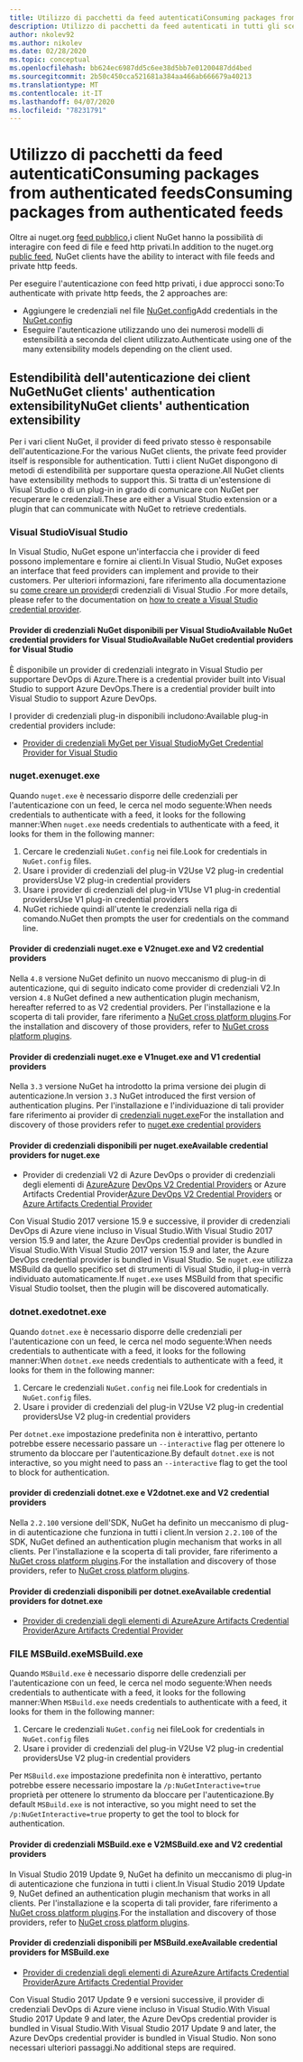 ```yaml
---
title: Utilizzo di pacchetti da feed autenticatiConsuming packages from authenticated feeds
description: Utilizzo di pacchetti da feed autenticati in tutti gli scenari client NuGetConsuming packages from authenticated feeds in all NuGet client scenarios
author: nkolev92
ms.author: nikolev
ms.date: 02/28/2020
ms.topic: conceptual
ms.openlocfilehash: bb624ec6987dd5c6ee38d5bb7e01200487dd4bed
ms.sourcegitcommit: 2b50c450cca521681a384aa466ab666679a40213
ms.translationtype: MT
ms.contentlocale: it-IT
ms.lasthandoff: 04/07/2020
ms.locfileid: "78231791"
---
```

# <a name="consuming-packages-from-authenticated-feeds"></a><span data-ttu-id="ed743-103">Utilizzo di pacchetti da feed autenticatiConsuming packages from authenticated feeds</span><span class="sxs-lookup"><span data-stu-id="ed743-103">Consuming packages from authenticated feeds</span></span>

<span data-ttu-id="ed743-104">Oltre ai nuget.org [feed pubblico,](https://api.nuget.org/v3/index.json)i client NuGet hanno la possibilità di interagire con feed di file e feed http privati.</span><span class="sxs-lookup"><span data-stu-id="ed743-104">In addition to the nuget.org [public feed](https://api.nuget.org/v3/index.json), NuGet clients have the ability to interact with file feeds and private http feeds.</span></span>


<span data-ttu-id="ed743-105">Per eseguire l'autenticazione con feed http privati, i due approcci sono:</span><span class="sxs-lookup"><span data-stu-id="ed743-105">To authenticate with private http feeds, the 2 approaches are:</span></span>

* <span data-ttu-id="ed743-106">Aggiungere le credenziali nel file [NuGet.config](../reference/nuget-config-file.md#packagesourcecredentials)</span><span class="sxs-lookup"><span data-stu-id="ed743-106">Add credentials in the [NuGet.config](../reference/nuget-config-file.md#packagesourcecredentials)</span></span>
* <span data-ttu-id="ed743-107">Eseguire l'autenticazione utilizzando uno dei numerosi modelli di estensibilità a seconda del client utilizzato.</span><span class="sxs-lookup"><span data-stu-id="ed743-107">Authenticate using one of the many extensibility models depending on the client used.</span></span>

## <a name="nuget-clients-authentication-extensibility"></a><span data-ttu-id="ed743-108">Estendibilità dell'autenticazione dei client NuGetNuGet clients' authentication extensibility</span><span class="sxs-lookup"><span data-stu-id="ed743-108">NuGet clients' authentication extensibility</span></span>

<span data-ttu-id="ed743-109">Per i vari client NuGet, il provider di feed privato stesso è responsabile dell'autenticazione.</span><span class="sxs-lookup"><span data-stu-id="ed743-109">For the various NuGet clients, the private feed provider itself is responsible for authentication.</span></span>
<span data-ttu-id="ed743-110">Tutti i client NuGet dispongono di metodi di estendibilità per supportare questa operazione.</span><span class="sxs-lookup"><span data-stu-id="ed743-110">All NuGet clients have extensibility methods to support this.</span></span> <span data-ttu-id="ed743-111">Si tratta di un'estensione di Visual Studio o di un plug-in in grado di comunicare con NuGet per recuperare le credenziali.</span><span class="sxs-lookup"><span data-stu-id="ed743-111">These are either a Visual Studio extension or a plugin that can communicate with NuGet to retrieve credentials.</span></span>

### <a name="visual-studio"></a><span data-ttu-id="ed743-112">Visual Studio</span><span class="sxs-lookup"><span data-stu-id="ed743-112">Visual Studio</span></span>

<span data-ttu-id="ed743-113">In Visual Studio, NuGet espone un'interfaccia che i provider di feed possono implementare e fornire ai clienti.</span><span class="sxs-lookup"><span data-stu-id="ed743-113">In Visual Studio, NuGet exposes an interface that feed providers can implement and provide to their customers.</span></span> <span data-ttu-id="ed743-114">Per ulteriori informazioni, fare riferimento alla documentazione su [come creare un provider](../reference/extensibility/NuGet-Credential-Providers-for-Visual-Studio.md)di credenziali di Visual Studio .</span><span class="sxs-lookup"><span data-stu-id="ed743-114">For more details, please refer to the documentation on [how to create a Visual Studio credential provider](../reference/extensibility/NuGet-Credential-Providers-for-Visual-Studio.md).</span></span>

#### <a name="available-nuget-credential-providers-for-visual-studio"></a><span data-ttu-id="ed743-115">Provider di credenziali NuGet disponibili per Visual StudioAvailable NuGet credential providers for Visual Studio</span><span class="sxs-lookup"><span data-stu-id="ed743-115">Available NuGet credential providers for Visual Studio</span></span>

<span data-ttu-id="ed743-116">È disponibile un provider di credenziali integrato in Visual Studio per supportare DevOps di Azure.There is a credential provider built into Visual Studio to support Azure DevOps.</span><span class="sxs-lookup"><span data-stu-id="ed743-116">There is a credential provider built into Visual Studio to support Azure DevOps.</span></span>


<span data-ttu-id="ed743-117">I provider di credenziali plug-in disponibili includono:</span><span class="sxs-lookup"><span data-stu-id="ed743-117">Available plug-in credential providers include:</span></span>

* [<span data-ttu-id="ed743-118">Provider di credenziali MyGet per Visual Studio</span><span class="sxs-lookup"><span data-stu-id="ed743-118">MyGet Credential Provider for Visual Studio</span></span>](http://docs.myget.org/docs/reference/credential-provider-for-visual-studio)

### <a name="nugetexe"></a><span data-ttu-id="ed743-119">nuget.exe</span><span class="sxs-lookup"><span data-stu-id="ed743-119">nuget.exe</span></span>

<span data-ttu-id="ed743-120">Quando `nuget.exe` è necessario disporre delle credenziali per l'autenticazione con un feed, le cerca nel modo seguente:When needs credentials to authenticate with a feed, it looks for the following manner:</span><span class="sxs-lookup"><span data-stu-id="ed743-120">When `nuget.exe` needs credentials to authenticate with a feed, it looks for them in the following manner:</span></span>

1. <span data-ttu-id="ed743-121">Cercare le credenziali `NuGet.config` nei file.</span><span class="sxs-lookup"><span data-stu-id="ed743-121">Look for credentials in `NuGet.config` files.</span></span>
1. <span data-ttu-id="ed743-122">Usare i provider di credenziali del plug-in V2Use V2 plug-in credential providers</span><span class="sxs-lookup"><span data-stu-id="ed743-122">Use V2 plug-in credential providers</span></span>
1. <span data-ttu-id="ed743-123">Usare i provider di credenziali del plug-in V1Use V1 plug-in credential providers</span><span class="sxs-lookup"><span data-stu-id="ed743-123">Use V1 plug-in credential providers</span></span>
1. <span data-ttu-id="ed743-124">NuGet richiede quindi all'utente le credenziali nella riga di comando.</span><span class="sxs-lookup"><span data-stu-id="ed743-124">NuGet then prompts the user for credentials on the command line.</span></span>

#### <a name="nugetexe-and-v2-credential-providers"></a><span data-ttu-id="ed743-125">Provider di credenziali nuget.exe e V2</span><span class="sxs-lookup"><span data-stu-id="ed743-125">nuget.exe and V2 credential providers</span></span>

<span data-ttu-id="ed743-126">Nella `4.8` versione NuGet definito un nuovo meccanismo di plug-in di autenticazione, qui di seguito indicato come provider di credenziali V2.</span><span class="sxs-lookup"><span data-stu-id="ed743-126">In version `4.8` NuGet defined a new authentication plugin mechanism, hereafter referred to as V2 credential providers.</span></span>
<span data-ttu-id="ed743-127">Per l'installazione e la scoperta di tali provider, fare riferimento a [NuGet cross platform plugins](../reference/extensibility/NuGet-Cross-Platform-Plugins.md#plugin-installation-and-discovery).</span><span class="sxs-lookup"><span data-stu-id="ed743-127">For the installation and discovery of those providers, refer to [NuGet cross platform plugins](../reference/extensibility/NuGet-Cross-Platform-Plugins.md#plugin-installation-and-discovery).</span></span>

#### <a name="nugetexe-and-v1-credential-providers"></a><span data-ttu-id="ed743-128">Provider di credenziali nuget.exe e V1</span><span class="sxs-lookup"><span data-stu-id="ed743-128">nuget.exe and V1 credential providers</span></span>

<span data-ttu-id="ed743-129">Nella `3.3` versione NuGet ha introdotto la prima versione dei plugin di autenticazione.</span><span class="sxs-lookup"><span data-stu-id="ed743-129">In version `3.3` NuGet introduced the first version of authentication plugins.</span></span>
<span data-ttu-id="ed743-130">Per l'installazione e l'individuazione di tali provider fare riferimento ai provider di [credenziali nuget.exe](../reference/extensibility/nuget-exe-Credential-Providers.md#nugetexe-credential-provider-discovery)</span><span class="sxs-lookup"><span data-stu-id="ed743-130">For the installation and discovery of those providers refer to [nuget.exe credential providers](../reference/extensibility/nuget-exe-Credential-Providers.md#nugetexe-credential-provider-discovery)</span></span>

#### <a name="available-credential-providers-for-nugetexe"></a><span data-ttu-id="ed743-131">Provider di credenziali disponibili per nuget.exe</span><span class="sxs-lookup"><span data-stu-id="ed743-131">Available credential providers for nuget.exe</span></span>

* <span data-ttu-id="ed743-132">Provider di credenziali V2 di Azure DevOps o provider di credenziali degli elementi di [AzureAzure](https://github.com/microsoft/artifacts-credprovider) [DevOps V2 Credential Providers](/azure/devops/artifacts/nuget/nuget-exe?view=azure-devops#add-a-feed-to-nuget-482-or-later) or Azure Artifacts Credential Provider</span><span class="sxs-lookup"><span data-stu-id="ed743-132">[Azure DevOps V2 Credential Providers](/azure/devops/artifacts/nuget/nuget-exe?view=azure-devops#add-a-feed-to-nuget-482-or-later) or [Azure Artifacts Credential Provider](https://github.com/microsoft/artifacts-credprovider)</span></span>

<span data-ttu-id="ed743-133">Con Visual Studio 2017 versione 15.9 e successive, il provider di credenziali DevOps di Azure viene incluso in Visual Studio.With Visual Studio 2017 version 15.9 and later, the Azure DevOps credential provider is bundled in Visual Studio.</span><span class="sxs-lookup"><span data-stu-id="ed743-133">With Visual Studio 2017 version 15.9 and later, the Azure DevOps credential provider is bundled in Visual Studio.</span></span>
<span data-ttu-id="ed743-134">Se `nuget.exe` utilizza MSBuild da quello specifico set di strumenti di Visual Studio, il plug-in verrà individuato automaticamente.</span><span class="sxs-lookup"><span data-stu-id="ed743-134">If `nuget.exe` uses MSBuild from that specific Visual Studio toolset, then the plugin will be discovered automatically.</span></span>

### <a name="dotnetexe"></a><span data-ttu-id="ed743-135">dotnet.exe</span><span class="sxs-lookup"><span data-stu-id="ed743-135">dotnet.exe</span></span>

<span data-ttu-id="ed743-136">Quando `dotnet.exe` è necessario disporre delle credenziali per l'autenticazione con un feed, le cerca nel modo seguente:When needs credentials to authenticate with a feed, it looks for the following manner:</span><span class="sxs-lookup"><span data-stu-id="ed743-136">When `dotnet.exe` needs credentials to authenticate with a feed, it looks for them in the following manner:</span></span>

1. <span data-ttu-id="ed743-137">Cercare le credenziali `NuGet.config` nei file.</span><span class="sxs-lookup"><span data-stu-id="ed743-137">Look for credentials in `NuGet.config` files.</span></span>
1. <span data-ttu-id="ed743-138">Usare i provider di credenziali del plug-in V2Use V2 plug-in credential providers</span><span class="sxs-lookup"><span data-stu-id="ed743-138">Use V2 plug-in credential providers</span></span>

<span data-ttu-id="ed743-139">Per `dotnet.exe` impostazione predefinita non è interattivo, pertanto potrebbe essere necessario passare un `--interactive` flag per ottenere lo strumento da bloccare per l'autenticazione.</span><span class="sxs-lookup"><span data-stu-id="ed743-139">By default `dotnet.exe` is not interactive, so you might need to pass an `--interactive` flag to get the tool to block for authentication.</span></span>

#### <a name="dotnetexe-and-v2-credential-providers"></a><span data-ttu-id="ed743-140">provider di credenziali dotnet.exe e V2</span><span class="sxs-lookup"><span data-stu-id="ed743-140">dotnet.exe and V2 credential providers</span></span>

<span data-ttu-id="ed743-141">Nella `2.2.100` versione dell'SDK, NuGet ha definito un meccanismo di plug-in di autenticazione che funziona in tutti i client.</span><span class="sxs-lookup"><span data-stu-id="ed743-141">In version `2.2.100` of the SDK, NuGet defined an authentication plugin mechanism that works in all clients.</span></span>
<span data-ttu-id="ed743-142">Per l'installazione e la scoperta di tali provider, fare riferimento a [NuGet cross platform plugins](../reference/extensibility/NuGet-Cross-Platform-Plugins.md#plugin-installation-and-discovery).</span><span class="sxs-lookup"><span data-stu-id="ed743-142">For the installation and discovery of those providers, refer to [NuGet cross platform plugins](../reference/extensibility/NuGet-Cross-Platform-Plugins.md#plugin-installation-and-discovery).</span></span>

#### <a name="available-credential-providers-for-dotnetexe"></a><span data-ttu-id="ed743-143">Provider di credenziali disponibili per dotnet.exe</span><span class="sxs-lookup"><span data-stu-id="ed743-143">Available credential providers for dotnet.exe</span></span>

* [<span data-ttu-id="ed743-144">Provider di credenziali degli elementi di AzureAzure Artifacts Credential Provider</span><span class="sxs-lookup"><span data-stu-id="ed743-144">Azure Artifacts Credential Provider</span></span>](https://github.com/microsoft/artifacts-credprovider)

### <a name="msbuildexe"></a><span data-ttu-id="ed743-145">FILE MSBuild.exe</span><span class="sxs-lookup"><span data-stu-id="ed743-145">MSBuild.exe</span></span>

<span data-ttu-id="ed743-146">Quando `MSBuild.exe` è necessario disporre delle credenziali per l'autenticazione con un feed, le cerca nel modo seguente:When needs credentials to authenticate with a feed, it looks for the following manner:</span><span class="sxs-lookup"><span data-stu-id="ed743-146">When `MSBuild.exe` needs credentials to authenticate with a feed, it looks for them in the following manner:</span></span>

1. <span data-ttu-id="ed743-147">Cercare le credenziali `NuGet.config` nei file</span><span class="sxs-lookup"><span data-stu-id="ed743-147">Look for credentials in `NuGet.config` files</span></span>
1. <span data-ttu-id="ed743-148">Usare i provider di credenziali del plug-in V2Use V2 plug-in credential providers</span><span class="sxs-lookup"><span data-stu-id="ed743-148">Use V2 plug-in credential providers</span></span>

<span data-ttu-id="ed743-149">Per `MSBuild.exe` impostazione predefinita non è interattivo, pertanto potrebbe essere necessario impostare la `/p:NuGetInteractive=true` proprietà per ottenere lo strumento da bloccare per l'autenticazione.</span><span class="sxs-lookup"><span data-stu-id="ed743-149">By default `MSBuild.exe` is not interactive, so you might need to set the `/p:NuGetInteractive=true` property to get the tool to block for authentication.</span></span>

#### <a name="msbuildexe-and-v2-credential-providers"></a><span data-ttu-id="ed743-150">Provider di credenziali MSBuild.exe e V2</span><span class="sxs-lookup"><span data-stu-id="ed743-150">MSBuild.exe and V2 credential providers</span></span>

<span data-ttu-id="ed743-151">In Visual Studio 2019 Update 9, NuGet ha definito un meccanismo di plug-in di autenticazione che funziona in tutti i client.</span><span class="sxs-lookup"><span data-stu-id="ed743-151">In Visual Studio 2019 Update 9, NuGet defined an authentication plugin mechanism that works in all clients.</span></span>
<span data-ttu-id="ed743-152">Per l'installazione e la scoperta di tali provider, fare riferimento a [NuGet cross platform plugins](../reference/extensibility/NuGet-Cross-Platform-Plugins.md#plugin-installation-and-discovery).</span><span class="sxs-lookup"><span data-stu-id="ed743-152">For the installation and discovery of those providers, refer to [NuGet cross platform plugins](../reference/extensibility/NuGet-Cross-Platform-Plugins.md#plugin-installation-and-discovery).</span></span>

#### <a name="available-credential-providers-for-msbuildexe"></a><span data-ttu-id="ed743-153">Provider di credenziali disponibili per MSBuild.exe</span><span class="sxs-lookup"><span data-stu-id="ed743-153">Available credential providers for MSBuild.exe</span></span>

* [<span data-ttu-id="ed743-154">Provider di credenziali degli elementi di AzureAzure Artifacts Credential Provider</span><span class="sxs-lookup"><span data-stu-id="ed743-154">Azure Artifacts Credential Provider</span></span>](https://github.com/microsoft/artifacts-credprovider)

<span data-ttu-id="ed743-155">Con Visual Studio 2017 Update 9 e versioni successive, il provider di credenziali DevOps di Azure viene incluso in Visual Studio.With Visual Studio 2017 Update 9 and later, the Azure DevOps credential provider is bundled in Visual Studio.</span><span class="sxs-lookup"><span data-stu-id="ed743-155">With Visual Studio 2017 Update 9 and later, the Azure DevOps credential provider is bundled in Visual Studio.</span></span> <span data-ttu-id="ed743-156">Non sono necessari ulteriori passaggi.</span><span class="sxs-lookup"><span data-stu-id="ed743-156">No additional steps are required.</span></span>

